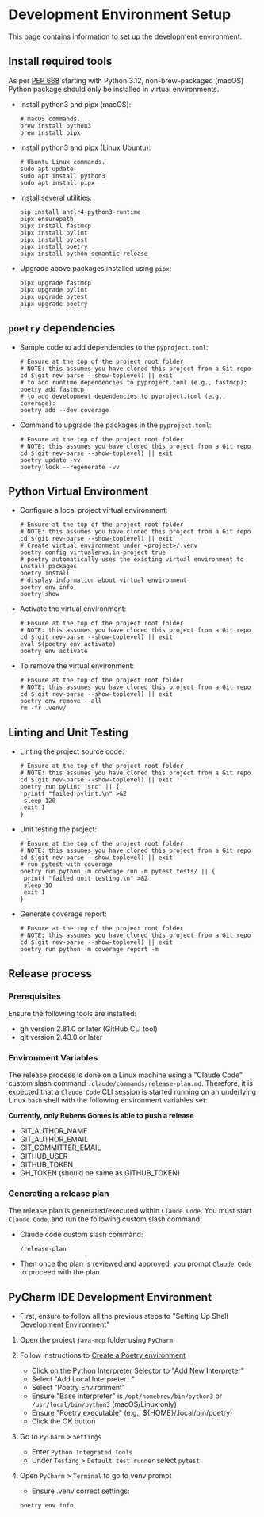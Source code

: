 # Development Environment Setup

This page contains information to set up the development environment.

## Install required tools

As per [PEP 668](https://peps.python.org/pep-0668/) starting with Python 3.12,
non-brew-packaged (macOS) Python package should only be installed in
virtual environments.

- Install python3 and pipx (macOS):

    ```shell
    # macOS commands.
    brew install python3
    brew install pipx
    ```

- Install python3 and pipx (Linux Ubuntu):

    ```shell
    # Ubuntu Linux commands.
    sudo apt update
    sudo apt install python3
    sudo apt install pipx
    ```

- Install several utilities:

    ```shell
    pip install antlr4-python3-runtime
    pipx ensurepath
    pipx install fastmcp
    pipx install pylint
    pipx install pytest
    pipx install poetry
    pipx install python-semantic-release
    ```

- Upgrade above packages installed using `pipx`:

    ```shell
    pipx upgrade fastmcp
    pipx upgrade pylint
    pipx upgrade pytest
    pipx upgrade poetry
    ```


## `poetry` dependencies

- Sample code to add dependencies to the `pyproject.toml`:

    ```shell
    # Ensure at the top of the project root folder
    # NOTE: this assumes you have cloned this project from a Git repo
    cd $(git rev-parse --show-toplevel) || exit
    # to add runtime dependencies to pyproject.toml (e.g., fastmcp):
    poetry add fastmcp
    # to add development dependencies to pyproject.toml (e.g., coverage):
    poetry add --dev coverage
    ```

- Command to upgrade the packages in the `pyproject.toml`:

    ```shell
    # Ensure at the top of the project root folder
    # NOTE: this assumes you have cloned this project from a Git repo
    cd $(git rev-parse --show-toplevel) || exit
    poetry update -vv
    poetry lock --regenerate -vv
    ```

## Python Virtual Environment

- Configure a local project virtual environment:

    ```shell
    # Ensure at the top of the project root folder
    # NOTE: this assumes you have cloned this project from a Git repo
    cd $(git rev-parse --show-toplevel) || exit
    # Create virtual environment under <project>/.venv
    poetry config virtualenvs.in-project true
    # poetry automatically uses the existing virtual environment to install packages
    poetry install
    # display information about virtual environment 
    poetry env info
    poetry show
    ```

- Activate the virtual environment:

    ```shell
    # Ensure at the top of the project root folder
    # NOTE: this assumes you have cloned this project from a Git repo
    cd $(git rev-parse --show-toplevel) || exit
    eval $(poetry env activate)
    poetry env activate
    ```

- To remove the virtual environment:

    ```shell
    # Ensure at the top of the project root folder
    # NOTE: this assumes you have cloned this project from a Git repo
    cd $(git rev-parse --show-toplevel) || exit
    poetry env remove --all
    rm -fr .venv/
    ```

## Linting and Unit Testing

- Linting the project source code:

    ```shell
    # Ensure at the top of the project root folder
    # NOTE: this assumes you have cloned this project from a Git repo
    cd $(git rev-parse --show-toplevel) || exit
    poetry run pylint "src" || {
     printf "failed pylint.\n" >&2
     sleep 120
     exit 1
    }
    ```

- Unit testing the project:

    ```shell
    # Ensure at the top of the project root folder
    # NOTE: this assumes you have cloned this project from a Git repo
    cd $(git rev-parse --show-toplevel) || exit
    # run pytest with coverage
    poetry run python -m coverage run -m pytest tests/ || {
     printf "failed unit testing.\n" >&2
     sleep 10
     exit 1
    }
    ```

- Generate coverage report:

    ```shell
    # Ensure at the top of the project root folder
    # NOTE: this assumes you have cloned this project from a Git repo
    cd $(git rev-parse --show-toplevel) || exit
    poetry run python -m coverage report -m
    ```

## Release process

### Prerequisites

Ensure the following tools are installed:

- gh version 2.81.0 or later (GitHub CLI tool)
- git version 2.43.0 or later

### Environment Variables

The release process is done on a Linux machine using a "Claude Code" custom 
slash command `.claude/commands/release-plan.md`.  Therefore, it is expected 
that a `Claude Code` CLI session is started running on an underlying Linux 
`bash` shell with the following environment variables set:

**Currently, only Rubens Gomes is able to push a release**

- GIT_AUTHOR_NAME
- GIT_AUTHOR_EMAIL
- GIT_COMMITTER_EMAIL
- GITHUB_USER
- GITHUB_TOKEN
- GH_TOKEN (should be same as GITHUB_TOKEN)

### Generating a release plan

The release plan is generated/executed within `Claude Code`. You must 
start `Claude Code`, and run the following custom slash command:

- Claude code custom slash command:

    ```text
    /release-plan
    ```

- Then once the plan is reviewed and approved, you prompt `Claude Code` to 
  proceed with the plan.

## PyCharm IDE Development Environment

- First, ensure to follow all the previous steps to "Setting Up Shell
  Development Environment"

1. Open the project `java-mcp` folder using `PyCharm`
2. Follow instructions
   to [Create a Poetry environment](https://www.jetbrains.com/help/pycharm/poetry.html#poetry-env)
    - Click on the Python Interpreter Selector to "Add New Interpreter"
    - Select "Add Local Interpreter..."
    - Select "Poetry Environment"
    - Ensure "Base interpreter" is `/opt/homebrew/bin/python3` or
      `/usr/local/bin/python3` (macOS/Linux only)
    - Ensure "Poetry executable" (e.g., ${HOME}/.local/bin/poetry)
    - Click the OK button
3. Go to `PyCharm` > `Settings`
    - Enter `Python Integrated Tools`
    - Under `Testing` > `Default test runner` select `pytest`
4. Open `PyCharm` > `Terminal` to go to venv prompt
    - Ensure .venv correct settings:

    ```shell
    poetry env info
    ```
